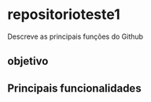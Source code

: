 # repositorioteste1
Descreve as principais funções do Github

## objetivo

##  Principais funcionalidades 
